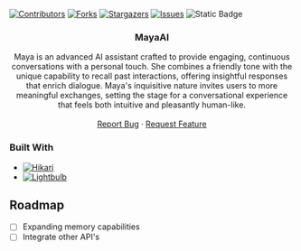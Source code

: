 <a name="readme-top"></a>
[![Contributors][contributors-shield]][contributors-url]
[![Forks][forks-shield]][forks-url]
[![Stargazers][stars-shield]][stars-url]
[![Issues][issues-shield]][issues-url]
![Static Badge](https://img.shields.io/badge/code%20style-black-000000.svg?style=for-the-badge)


<!-- PROJECT LOGO -->
<h3 align="center">MayaAI</h3>
  <p align="center">
    Maya is an advanced AI assistant crafted to provide engaging, 
    continuous conversations with a personal touch. 
    She combines a friendly tone with the unique capability to recall past interactions, 
    offering insightful responses that enrich dialogue. Maya's inquisitive nature invites users to more meaningful exchanges, 
    setting the stage for a conversational experience that feels both intuitive and pleasantly human-like.
    <br />
    <br />
    <a href="https://github.com/wolfisonline/Maya/issues">Report Bug</a>
    ·
    <a href="https://github.com/wolfisonline/Maya/issues">Request Feature</a>
  </p>
</div>

### Built With

* [![Hikari][Hikari-icon]][Hikari-url]
* [![Lightbulb][Lightbulb-icon]][Lightbulb-url]

<!-- ROADMAP -->
## Roadmap

- [ ] Expanding memory capabilities
- [ ] Integrate other API's

<!-- MARKDOWN LINKS & IMAGES -->
<!-- https://www.markdownguide.org/basic-syntax/#reference-style-links -->
[contributors-shield]: https://img.shields.io/github/contributors/wolfisonline/Maya.svg?style=for-the-badge
[contributors-url]: https://github.com/wolfisonline/Maya/graphs/contributors
[forks-shield]: https://img.shields.io/github/forks/wolfisonline/Maya.svg?style=for-the-badge
[forks-url]: https://github.com/wolfisonline/Maya/network/members
[stars-shield]: https://img.shields.io/github/stars/wolfisonline/Maya.svg?style=for-the-badge
[stars-url]: https://github.com/wolfisonline/Maya/stargazers
[issues-shield]: https://img.shields.io/github/issues/wolfisonline/Maya.svg?style=for-the-badge
[issues-url]: https://github.com/wolfisonline/Maya/issues
[license-shield]: https://img.shields.io/github/license/wolfisonline/Maya.svg?style=for-the-badge
[license-url]: https://github.com/WolfIsOnline/Maya/blob/main/LICENSE
[linkedin-shield]: https://img.shields.io/badge/-LinkedIn-black.svg?style=for-the-badge&logo=linkedin&colorB=555
[linkedin-url]: https://linkedin.com/in/cameron-kauffman
[product-screenshot]: images/screenshot.png

[Hikari-url]: https://www.hikari-py.dev/
[Hikari-icon]: https://img.shields.io/badge/hikari-41377c?style=for-the-badge

[Lightbulb-url]: https://www.hikari-py.dev/
[Lightbulb-icon]: https://img.shields.io/badge/lightbulb-ffed00?style=for-the-badge

[code-style]: https://pypi.org/project/black/
[code-style-url]: https://img.shields.io/badge/code%20style-black-000000.svg?style=for-the-badge
